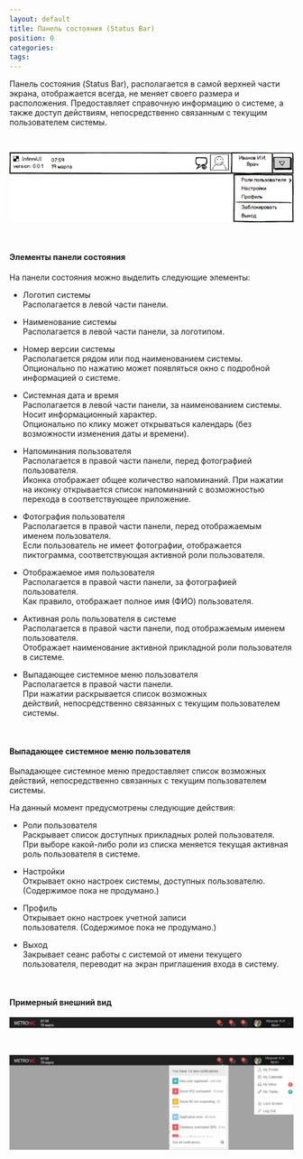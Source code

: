 ```yaml
---
layout: default
title: Панель состояния (Status Bar)
position: 0
categories: 
tags: 
---
```


Панель состояния (Status Bar), располагается в самой верхней части экрана, отображается всегда, не меняет своего размера и расположения. Предоставляет справочную информацию о системе, а также доступ действиям, непосредственно связанным с текущим пользователем системы.

   

![](StatusBar.png)

   

#### Элементы панели состояния

На панели состояния можно выделить следующие элементы:   

* Логотип системы  
Располагается в левой части панели.  

* Наименование системы  
Располагается в левой части панели, за логотипом.   

* Номер версии системы  
Располагается рядом или под наименованием системы.  
Опционально по нажатию может появляться окно с подробной информацией о системе.   

* Системная дата и время  
Располагается в левой части панели, за наименованием системы. Носит информационный характер.  
Опционально по клику может открываться календарь (без возможности изменения даты и времени).   

* Напоминания пользователя  
Располагается в правой части панели, перед фотографией пользователя.  
Иконка отображает общее количество напоминаний. При нажатии на иконку открывается список напоминаний с возможностью перехода в соответствующее приложение.   

* Фотография пользователя  
Располагается в правой части панели, перед отображаемым именем пользователя.  
Если пользователь не имеет фотографии, отображается пиктограмма, соответствующая активной роли пользователя.

* Отображаемое имя пользователя  
Располагается в правой части панели, за фотографией пользователя.  
Как правило, отображает полное имя (ФИО) пользователя.

* Активная роль пользователя в системе  
Располагается в правой части панели, под отображаемым именем пользователя.  
Отображает наименование активной прикладной роли пользователя в системе.

* Выпадающее системное меню пользователя  
Располагается в правой части панели.  
При нажатии раскрывается список возможных действий, непосредственно связанных с текущим пользователем системы.

 

#### Выпадающее системное меню пользователя

Выпадающее системное меню предоставляет список возможных действий, непосредственно связанных с текущим пользователем системы.

На данный момент предусмотрены следующие действия:

* Роли пользователя  
Раскрывает список доступных прикладных ролей пользователя.  
При выборе какой-либо роли из списка меняется текущая активная роль пользователя в системе.

* Настройки  
Открывает окно настроек системы, доступных пользователю. (Содержимое пока не продумано.)

* Профиль  
Открывает окно настроек учетной записи пользователя. (Содержимое пока не продумано.)

* Выход  
Закрывает сеанс работы с системой от имени текущего пользователя, переводит на экран приглашения входа в систему.

 

#### Примерный внешний вид

![](StatusBar_Ex1.png)

   

![](StatusBar_Ex2.png)

 

 

